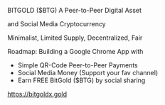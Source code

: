 BITGOLD ($BTG)
A Peer-to-Peer Digital Asset

and Social Media Cryptocurrency

Minimalist, Limited Supply, Decentralized, Fair

Roadmap: Building a Google Chrome App with
- Simple QR-Code Peer-to-Peer Payments
- Social Media Money (Support your fav channel)
- Earn FREE BitGold ($BTG) by social sharing
  
https://bitgoldx.gold
